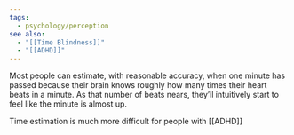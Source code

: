 ```yaml
---
tags:
  - psychology/perception
see also:
  - "[[Time Blindness]]"
  - "[[ADHD]]"
---
```

Most people can estimate, with reasonable accuracy, when one minute has passed because their brain knows roughly how many times their heart beats in a minute. As that number of beats nears, they’ll intuitively start to feel like the minute is almost up.

Time estimation is much more difficult for people with [[ADHD]]